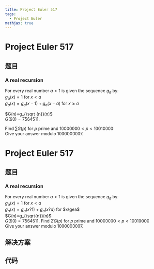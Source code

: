 ```yaml
---
title: Project Euler 517
tags:
  - Project Euler
mathjax: true
---
```

<escape><!-- more --></escape>
    
# Project Euler 517
## 题目
### A real recursion


For every real number $a \gt 1$ is given the sequence $g_a$ by:<br />
$g_{a}(x)=1$ for $x \lt a$<br />
$g_{a}(x)=g_{a}(x-1)+g_a(x-a)$ for $x \ge a$<br />

$G(n)=g_{\sqrt {n}}(n)$<br />
$G(90)=7564511$.

Find $\sum G(p)$ for $p$ prime and $10000000 \lt p \lt 10010000$<br />
Give your answer modulo 1000000007.



# Project Euler 517
## 题目
### A real recursion

For every real number $a>1$ is given the sequence $g_a$ by:<br>$g_a(x)=1$ for $x<a$<br>$g_a(x)=g_a(x?1)+g_a(x?a)$ for $x\gea$<br>$G(n)=g_{\sqrt{n}}(n)$<br>$G(90)=7564511$.
Find $\Sigma G(p)$ for $p$ prime and $10000000<p<10010000$<br>Give your answer modulo 1000000007.


## 解决方案


## 代码


